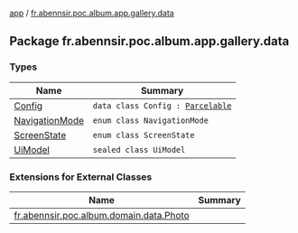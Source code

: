 [app](../index.md) / [fr.abennsir.poc.album.app.gallery.data](./index.md)

## Package fr.abennsir.poc.album.app.gallery.data

### Types

| Name | Summary |
|---|---|
| [Config](-config/index.md) | `data class Config : `[`Parcelable`](https://developer.android.com/reference/android/os/Parcelable.html) |
| [NavigationMode](-navigation-mode/index.md) | `enum class NavigationMode` |
| [ScreenState](-screen-state/index.md) | `enum class ScreenState` |
| [UiModel](-ui-model/index.md) | `sealed class UiModel` |

### Extensions for External Classes

| Name | Summary |
|---|---|
| [fr.abennsir.poc.album.domain.data.Photo](fr.abennsir.poc.album.domain.data.-photo/index.md) |  |
